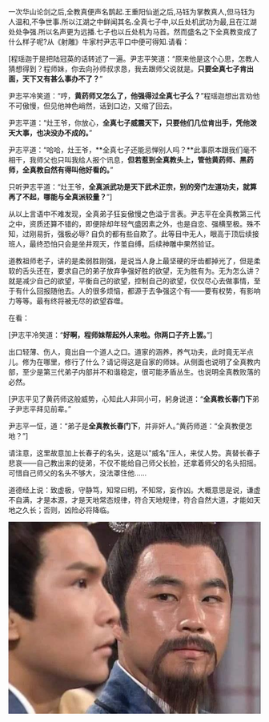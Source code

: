 一次华山论剑之后,全教真便声名鹊起.王重阳仙逝之后,马钰为掌教真人,但马钰为人温和,不争世事.所以江湖之中鲜闻其名.全真七子中,以丘处机武功为最,且在江湖处处争强.所以名声更为远播.七子也以丘处机为马首。然而盛名之下全真教变成了什么样子呢?从《射雕》牛家村尹志平口中便可得知.请看：

[程瑶迦于是把陆冠英的话转述了一遍。尹志平笑道：“原来他是这个心思，怎教人猜想得到？程师妹，你去向孙师叔求恳，我去跟师父说就是。**只要全真七子肯出面，天下又有甚么事办不了？**”

尹志平冷笑道：“哼，**黄药师又怎么了，他强得过全真七子么？**”程瑶迦想出言劝他不可傲慢，但见他神色峭然，话到口边，又缩了回去。

尹志平道：“灶王爷，你放心，**全真七子威震天下，只要他们几位肯出手，凭他泼天大事，也决没办不成的。**”

尹志平道：“哈哈，灶王爷，**全真七子还能忌惮别人吗？**此事原本跟我们毫不相干，我师父也只叫我给人报个讯息，**但若惹到全真教头上，管他黄药师、黑药师，全真教自然有得叫他好看的。**”

只听尹志平道：“灶王爷，**全真派武功是天下武术正宗，别的旁门左道功夫，就算再了不起，哪能与全真派较量？**”]

从以上言语中不难发现，全真弟子狂妄傲慢之色溢于言表。尹志平在全真教第三代之中，资质还算不错的，即便除却年轻气盛因素之外，也是自恋、强横至极。殊不知，过刚易折，强极必辱? 自负的都有些自欺了。此等目中无人，眼高于顶后续接班人，最终恐怕只会是坐井观天，作茧自缚。后续神雕中果然验证。

道教祖师老子，讲的是柔弱胜刚强，是说当人身上最坚硬的牙齿都掉光了，但是柔软的舌头还在，要求自己的弟子放弃争强好胜的欲望，无为胜有为。无为怎么讲？就是减少自己的欲望，平衡自己的欲望，控制自己的欲望，仅仅尽心去做事情，至于有什么回报随他去。人的很多烦恼，都源于去争强这个有——要有权势，有影响力等等。最有终将被无尽的欲望吞噬。

在看：

[尹志平冷笑道：“**好啊，程师妹帮起外人来啦。你两口子齐上罢。**”]

出口轻薄、伤人，竟出自一个道人之口。道家的涵养，养气功夫，此时竟无半点儿。修为在哪里，修行了什么？请记得这是自家的师妹。从侧面也说明了全真教内部，至少是第三代弟子内部并不和谐稳定，很可能矛盾丛生。也说明全真教败落的必然。

[尹志平见了黄药师这般威势，心知此人非同小可，躬身说道：“**全真教长春门下**弟子尹志平拜见前辈。”

尹志平一怔，道：“弟子是**全真教长春门下**，并非奸人。”黄药师道：“全真教便怎地？”]

请注意，这里故意加上长春子的名头，这是以"威名"压人，来仗人势。真替长春子悲哀——自己教出来的徒弟，不仅不能给自己师父长脸，还拿着师父的名头招摇。可惜自己师父的名头不够大，没法罩住他……

道德经上说：致虚极，守静笃，知常曰明，不知常，妄作凶。大概意思是说，谦虚不自满，才是本源，才是天地常态规律，符合天地规律，符合自然大道，才能如天地之久长；否则，凶险必将降临。



![尹志平.jpg](../../_resources/尹志平-3.jpg)

